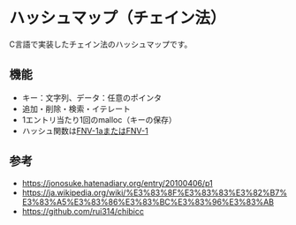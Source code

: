# ハッシュマップ（チェイン法）
C言語で実装したチェイン法のハッシュマップです。

## 機能
- キー：文字列、データ：任意のポインタ
- 追加・削除・検索・イテレート
- 1エントリ当たり1回のmalloc（キーの保存）
- ハッシュ関数は[FNV-1aまたはFNV-1](http://www.isthe.com/chongo/tech/comp/fnv/index.html)

## 参考
- https://jonosuke.hatenadiary.org/entry/20100406/p1
- https://ja.wikipedia.org/wiki/%E3%83%8F%E3%83%83%E3%82%B7%E3%83%A5%E3%83%86%E3%83%BC%E3%83%96%E3%83%AB
- https://github.com/rui314/chibicc
